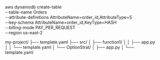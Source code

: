 aws dynamodb create-table \
    --table-name Orders \
    --attribute-definitions AttributeName=order_id,AttributeType=S \
    --key-schema AttributeName=order_id,KeyType=HASH \
    --billing-mode PAY_PER_REQUEST \
    --region us-east-2




my-project/
├── template.yaml
├── src/
│   ├── function1/
│   │   ├── app.py
│   │   └── template.yaml
│   └── OptionStrat/
│       ├── app.py
│       └── template.yaml